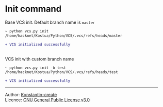 # Init command

Base VCS init. Default branch name is `master`
```diff
~ python vcs.py init
/home/hacknet/Kostua/Python/VCS/.vcs/refs/heads/master

+ VCS initialized successfully
```
\
VCS init with custom branch name
```diff
~ python vcs.py init -b test
/home/hacknet/Kostua/Python/VCS/.vcs/refs/heads/test

+ VCS initialized successfully
```

___

Author: [Konstantin-create](https://github.com/Konstantin-create)
\
Licence: [GNU General Public License v3.0](/LICENSE)

